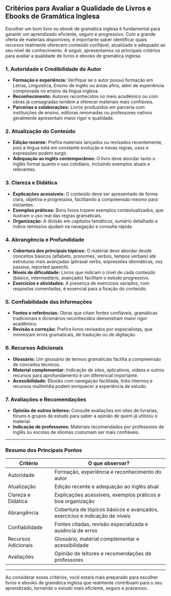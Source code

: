 
## Critérios para Avaliar a Qualidade de Livros e Ebooks de Gramática Inglesa

Escolher um bom livro ou ebook de gramática inglesa é fundamental para garantir um aprendizado eficiente, seguro e progressivo. Com a grande oferta de materiais disponíveis, é importante saber identificar quais recursos realmente oferecem conteúdo confiável, atualizado e adequado ao seu nível de conhecimento. A seguir, apresentamos os principais critérios para avaliar a qualidade de livros e ebooks de gramática inglesa.

### 1. **Autoridade e Credibilidade do Autor**

- **Formação e experiência:** Verifique se o autor possui formação em Letras, Linguística, Ensino de Inglês ou áreas afins, além de experiência comprovada no ensino da língua inglesa.
- **Reconhecimento:** Autores reconhecidos no meio acadêmico ou com obras já consagradas tendem a oferecer materiais mais confiáveis.
- **Parcerias e colaborações:** Livros produzidos em parceria com instituições de ensino, editoras renomadas ou professores nativos geralmente apresentam maior rigor e qualidade.

### 2. **Atualização do Conteúdo**

- **Edição recente:** Prefira materiais lançados ou revisados recentemente, pois a língua está em constante evolução e novas regras, usos e expressões podem surgir.
- **Adequação ao inglês contemporâneo:** O livro deve abordar tanto o inglês formal quanto o uso cotidiano, incluindo exemplos atuais e relevantes.

### 3. **Clareza e Didática**

- **Explicações acessíveis:** O conteúdo deve ser apresentado de forma clara, objetiva e progressiva, facilitando a compreensão mesmo para iniciantes.
- **Exemplos práticos:** Bons livros trazem exemplos contextualizados, que ilustram o uso real das regras gramaticais.
- **Organização:** A divisão em capítulos temáticos, sumário detalhado e índice remissivo ajudam na navegação e consulta rápida.

### 4. **Abrangência e Profundidade**

- **Cobertura dos principais tópicos:** O material deve abordar desde conceitos básicos (alfabeto, pronomes, verbos, tempos verbais) até estruturas mais avançadas (phrasal verbs, expressões idiomáticas, voz passiva, reported speech).
- **Níveis de dificuldade:** Livros que indicam o nível de cada conteúdo (básico, intermediário, avançado) facilitam o estudo progressivo.
- **Exercícios e atividades:** A presença de exercícios variados, com respostas comentadas, é essencial para a fixação do conteúdo.

### 5. **Confiabilidade das Informações**

- **Fontes e referências:** Obras que citam fontes confiáveis, gramáticas tradicionais e dicionários reconhecidos demonstram maior rigor acadêmico.
- **Revisão e correção:** Prefira livros revisados por especialistas, que minimizam erros gramaticais, de tradução ou de digitação.

### 6. **Recursos Adicionais**

- **Glossário:** Um glossário de termos gramaticais facilita a compreensão de conceitos técnicos.
- **Material complementar:** Indicação de sites, aplicativos, vídeos e outros recursos para aprofundamento é um diferencial importante.
- **Acessibilidade:** Ebooks com navegação facilitada, links internos e recursos multimídia podem enriquecer a experiência de estudo.

### 7. **Avaliações e Recomendações**

- **Opinião de outros leitores:** Consulte avaliações em sites de livrarias, fóruns e grupos de estudo para saber a opinião de quem já utilizou o material.
- **Indicação de professores:** Materiais recomendados por professores de inglês ou escolas de idiomas costumam ser mais confiáveis.

---

### **Resumo dos Principais Pontos**

| Critério                | O que observar?                                                                 |
|-------------------------|---------------------------------------------------------------------------------|
| Autoridade              | Formação, experiência e reconhecimento do autor                                 |
| Atualização             | Edição recente e adequação ao inglês atual                                      |
| Clareza e Didática      | Explicações acessíveis, exemplos práticos e boa organização                     |
| Abrangência             | Cobertura de tópicos básicos e avançados, exercícios e indicação de níveis      |
| Confiabilidade          | Fontes citadas, revisão especializada e ausência de erros                       |
| Recursos Adicionais     | Glossário, material complementar e acessibilidade                               |
| Avaliações              | Opinião de leitores e recomendações de professores                              |

---

Ao considerar esses critérios, você estará mais preparado para escolher livros e ebooks de gramática inglesa que realmente contribuam para o seu aprendizado, tornando o estudo mais eficiente, seguro e prazeroso.
```

